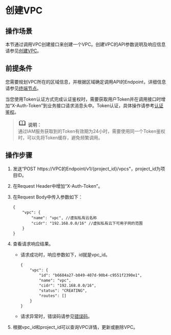 # 创建VPC<a name="zh-cn_topic_0132456725"></a>

## 操作场景<a name="section138381652181710"></a>

本节通过调用VPC创建接口来创建一个VPC。创建VPC的API参数说明及响应信息请参见[创建VPC](vpc-创建VPC.md)。

## 前提条件<a name="section109541355172116"></a>

您需要规划VPC所在的区域信息，并根据区域确定调用API的Endpoint，详细信息请参见[终端节点](终端节点.md)。

当您使用Token认证方式完成认证鉴权时，需要获取用户Token并在调用接口时增加“X-Auth-Token”到业务接口请求消息头中。Token认证，具体操作请参考[认证鉴权](认证鉴权.md)。

>![](public_sys-resources/icon-note.gif) **说明：**   
>通过IAM服务获取到的Token有效期为24小时，需要使用同一个Token鉴权时，可以先将Token缓存，避免频繁调用。  

## 操作步骤<a name="section7856948"></a>

1.  发送“POST  https://VPC的Endpoint/v1/\{project\_id\}/vpcs”，project\_id为项目ID。
2.  在Request Header中增加“X-Auth-Token”。
3.  在Request Body中传入参数如下：

    ```
    {
        "vpc": {
            "name": "vpc", //虚拟私有云名称
            "cidr": "192.168.0.0/16" //虚拟私有云下可用子网的范围
        }
    }
    ```

4.  查看请求响应结果。
    -   请求成功时，响应参数如下，id就是vpc\_id。

        ```
        {
            "vpc": {
                "id": "b6684a27-b049-407d-90b4-c9551f2390e1",
                "name": "vpc",
                "cidr": "192.168.0.0/16",
                "status": "CREATING",
                "routes": []
            }
        }
        ```

    -   请求异常时，错误码请参见[错误码](错误码.md)。

5.  根据vpc\_id和project\_id可以查询VPC详情，更新或删除VPC。

